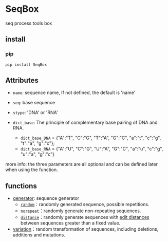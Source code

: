 # SeqBox
seq process tools box

## install

### pip

```
pip install SeqBox
```

## Attributes

- `name`: sequence name, If not defined, the default is 'name'

- `seq`: base sequence

- `stype`: 'DNA' or 'RNA'

- `dict_base`:  The principle of complementary base pairing of DNA and RNA. 
    - `dict_base_DNA` = {"A":"T", "C":"G", "T":"A", "G":"C", "a":"t", "c":"g", "t":"a", "g":"c"}; 
    - `dict_base_RNA` = {"A":"U", "C":"G", "U":"A", "G":"C", "a":"u", "c":"g", "u":"a", "g":"c"}

more info: the three parameters are all optional and can be defined later when using the function.

## functions

- [generator](./generator.md): sequence generator
    - [`random`](./generator.md#random)：randomly generated sequence, possible repetitions.
    - [`norepeat`](./generator.md#norepeat)：randomly generate non-repeating sequences.
    - [`distance`](./generator.md#distance)：randomly generate sequences with [edit distances](https://github.com/ztane/python-Levenshtein) between sequences greater than a fixed value.
- [variation](./variation.md)：random transformation of sequences, including deletions, additions and mutations.